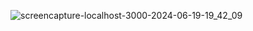![screencapture-localhost-3000-2024-06-19-19_42_09](https://github.com/sonule57/Brand_Liberty/assets/127374643/b70fb7eb-ffc5-4bf6-8da4-675925ff3a16)
